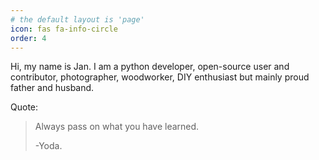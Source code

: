```yaml
---
# the default layout is 'page'
icon: fas fa-info-circle
order: 4
---
```


Hi, my name is Jan. I am a python developer, open-source user and contributor,
photographer, woodworker, DIY enthusiast but mainly proud father and husband.

Quote:
> Always pass on what you have learned.
>
> -Yoda.

